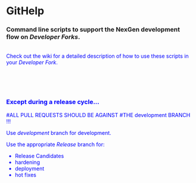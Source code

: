 # GitHelp

### Command line scripts to support the NexGen development flow on *Developer Forks*.

<br><font color=blue>Check out the wiki for a detailed description of how to use these scripts in your *Developer Fork*.
<link rel="Check out the wiki" href="https://github.com/SiliconValleyOffice/GitHelp/wiki">

<br><br><br>

### Except during a release cycle...
#ALL PULL REQUESTS SHOULD BE AGAINST
#THE development BRANCH !!!

Use *development* branch for development.

Use the appropriate *Release* branch for:
- Release Candidates
- hardening
- deployment
- hot fixes
